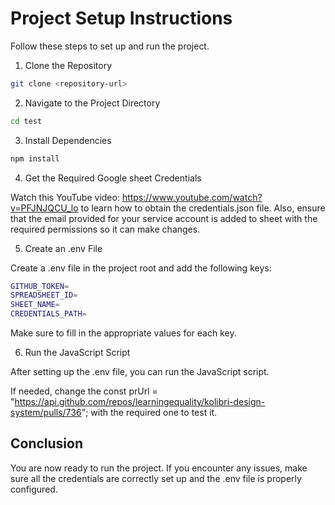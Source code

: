 # Project Setup Instructions

Follow these steps to set up and run the project.

1. Clone the Repository
```bash
git clone <repository-url>
```
2. Navigate to the Project Directory

```bash
cd test
```

3. Install Dependencies

```bash
npm install
```

4. Get the Required Google sheet Credentials

Watch this YouTube video: https://www.youtube.com/watch?v=PFJNJQCU_lo to learn how to obtain the credentials.json file. Also, ensure that the email provided for your service account is added to sheet with the required permissions so it can make changes.

5. Create an .env File

Create a .env file in the project root and add the following keys:
```bash
GITHUB_TOKEN=
SPREADSHEET_ID=
SHEET_NAME=
CREDENTIALS_PATH=
```
Make sure to fill in the appropriate values for each key.

6. Run the JavaScript Script

After setting up the .env file, you can run the JavaScript script.

If needed, change the const prUrl = "https://api.github.com/repos/learningequality/kolibri-design-system/pulls/736"; with the required one to test it.

## Conclusion

You are now ready to run the project. If you encounter any issues, make sure all the credentials are correctly set up and the .env file is properly configured.
